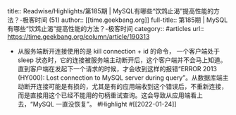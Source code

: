 title:: Readwise/Highlights/第185期 | MySQL有哪些“饮鸩止渴”提高性能的方法？-极客时间 (51)
author:: [[time.geekbang.org]]
full-title:: 第185期 | MySQL有哪些“饮鸩止渴”提高性能的方法？-极客时间
category:: #articles
url:: https://time.geekbang.org/column/article/190313

- 从服务端断开连接使用的是 kill connection + id 的命令， 一个客户端处于 sleep 状态时，它的连接被服务端主动断开后，这个客户端并不会马上知道。直到客户端在发起下一个请求的时候，才会收到这样的报错“ERROR 2013 (HY000): Lost connection to MySQL server during query”。从数据库端主动断开连接可能是有损的，尤其是有的应用端收到这个错误后，不重新连接，而是直接用这个已经不能用的句柄重试查询。这会导致从应用端看上去，“MySQL 一直没恢复”。 #Highlight #[[2022-01-24]]